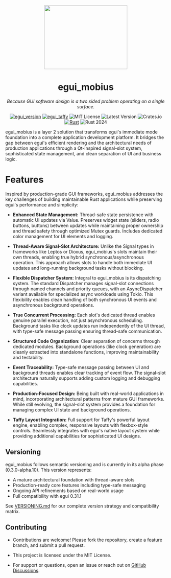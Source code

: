 <div align="center">
<img width=260 height=200 src="./assets/mobius_strip.png"></img>

# egui_mobius  
*Because GUI software design is a two sided problem operating on a single surface.*

[![egui_version](https://img.shields.io/badge/egui-0.31.1-blue)](https://github.com/emilk/egui)
[![egui_taffy](https://img.shields.io/badge/egui__taffy-0.7.0-purple)](https://github.com/Veykril/egui_taffy)
![MIT License](https://img.shields.io/badge/license-MIT-blue.svg)
![Latest Version](https://img.shields.io/badge/version-0.3.0--alpha.10-green.svg)
![Crates.io](https://img.shields.io/badge/crates.io-unreleased-orange.svg)
[![Rust](https://github.com/saturn77/egui_mobius/actions/workflows/rust.yml/badge.svg)](https://github.com/saturn77/egui_mobius/actions/workflows/rust.yml)
![Rust 2024](https://img.shields.io/badge/rust-2024-blue.svg)

</div>

egui_mobius is a layer 2 solution that transforms egui's immediate mode foundation into a complete application development platform. It bridges the gap between egui's efficient rendering and the architectural needs of production applications through a Qt-inspired signal-slot system, sophisticated state management, and clean separation of UI and business logic.

# Features

Inspired by production-grade GUI frameworks, egui_mobius addresses the key challenges of building maintainable Rust applications while preserving egui's performance and simplicity:

* **Enhanced State Management:**
  Thread-safe state persistence with automatic UI updates via Value<T>. Preserves widget state (sliders, radio buttons, buttons) between updates while maintaining proper ownership and thread safety through optimized Mutex guards. Includes dedicated color management for UI elements and logging.

* **Thread-Aware Signal-Slot Architecture:**
  Unlike the Signal types in frameworks like Leptos or Dioxus, egui_mobius's slots maintain their own threads, enabling true hybrid synchronous/asynchronous operation. This approach allows slots to handle both immediate UI updates and long-running background tasks without blocking.

* **Flexible Dispatcher System:**
  Integral to egui_mobius is its dispatching system. The standard Dispatcher manages signal-slot connections through named channels and priority queues, with an AsyncDispatcher variant available for specialized async workloads using Tokio. This flexibility enables clean handling of both synchronous UI events and asynchronous background operations.

* **True Concurrent Processing:**
  Each slot's dedicated thread enables genuine parallel execution, not just asynchronous scheduling. Background tasks like clock updates run independently of the UI thread, with type-safe message passing ensuring thread-safe communication.

* **Structured Code Organization:**
  Clear separation of concerns through dedicated modules. Background operations (like clock generation) are cleanly extracted into standalone functions, improving maintainability and testability.

* **Event Traceability:**
  Type-safe message passing between UI and background threads enables clear tracking of event flow. The signal-slot architecture naturally supports adding custom logging and debugging capabilities.

* **Production-Focused Design:**
  Being built with real-world applications in mind, incorporating architectural patterns from mature GUI frameworks. While still evolving, the signal-slot system provides a foundation for managing complex UI state and background operations.

* **Taffy Layout Integration:**
  Full support for Taffy's powerful layout engine, enabling complex, responsive layouts with flexbox-style controls. Seamlessly integrates with egui's native layout system while providing additional capabilities for sophisticated UI designs.


## Versioning

egui_mobius follows semantic versioning and is currently in its alpha phase (0.3.0-alpha.10). This version represents:

- A mature architectural foundation with thread-aware slots
- Production-ready core features including type-safe messaging
- Ongoing API refinements based on real-world usage
- Full compatibility with egui 0.31.1

See [VERSIONING.md](VERSIONING.md) for our complete version strategy and compatibility matrix.

## Contributing  
* Contributions are welcome! Please fork the repository, create a feature branch, and submit a pull request.  


* This project is licensed under the MIT License.  

* For support or questions, open an issue or reach out on [GitHub Discussions](https://github.com/saturn77/egui_mobius/discussions).
